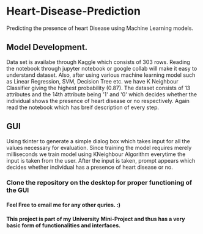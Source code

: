# Heart-Disease-Prediction
Predicting the presence of heart Disease using Machine Learning models.

## Model Development.
Data set is availabe through Kaggle which consists of 303 rows. 
Reading the notebook through jupyter notebook or google collab will make it easy to understand dataset.
Also, after using various machine learning model such as Linear Regression, SVM, Decision Tree etc. we have K Neighbour Classifier giving the 
highest probability (0.87).
The dataset consists of 13 attributes and the 14th attribute being '1' and '0' which decides whether the individual shows the presence of heart disease
or no respectively. Again read the notebook which has breif description of every step.

## GUI
Using tkinter to generate a simple dialog box which takes input for all the values necessary for evaluation.
Since training the model requires merely milliseconds we train model using KNeighbour Algorithm everytime the input is taken from the user.
After the input is taken, prompt appears which decides whether individual has a presence of heart disease or no.

### Clone the repository on the desktop for proper functioning of the GUI
#### Feel Free to email me for any other quries. :)
#### This project is part of my University Mini-Project and thus has a very basic form of functionalities and interfaces.
